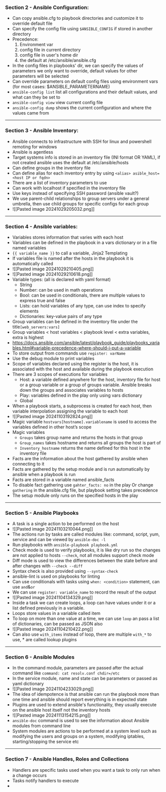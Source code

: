 ### Section 2 - Ansible Configuration:

- Can copy ansible.cfg to playbook directories and customize it to override default file
- Can specify the config file using `$ANSIBLE_CONFIG` if stored in another directory
- Precedence: 
	1. Environment var
	2. config file in current directory
	3. config file in user's home dir
	4. the default at /etc/ansible/ansible.cfg
- In the config files in playbooks' dir, we can specify the values of parameters we only want to override, default values for other parameters will be selected
- Can override parameters on default config files using environment vars (for most cases: $ANSIBLE_PARAMETERNAME)
- `ansible-config list` list all configurations and their default values, and what can they be set to
- `ansible-config view` view current config file
- `ansible-config dump` shows the current configuration and where the values came from
---

### Section 3 - Ansible Inventory:

- Ansible connects to infrastructure with SSH for linux and powershell remoting for windows
- Ansible is agentless
- Target systems info is stored in an inventory file (INI format OR YAML), if not created ansible uses the default at /etc/ansible/hosts
- Can define groups in the inventory file
- Can define alias for each inventory entry by using `<alias> asible_host=<host IP or fqdn>`
- There are a list of inventory parameters to use
- Can work with localhost if specified in the inventory file
- Use keys instead of specifying SSH password (ansible vault?)
- We use parent-child relationships to group servers under a general umbrella, then use child groups for specific configs for each group
- ![[Pasted image 20241029205032.png]]
---

### Section 4 - Ansible variables:

- Variables stores information that varies with each host
- Variables can be defined in the playbook in a vars dictionary or in a file named variables
- `{{ variable_name }}` to call a variable, Jinja2 Templating
- If variables file is named after the hosts in the playbook it is automatically called
- ![[Pasted image 20241029210405.png]]
- ![[Pasted image 20241029210618.png]]
- Variable types: (all is declared with yaml format)
	- String
	- Number: can be used in math operations
	- Bool: can be used in conditionals, there are multiple values to express true and false
	- Lists: can hold variables of any type, can use index to specify elements
	- Dictionaries: key-value pairs of any type
- Group variables can be defined in the inventory file under the title`[web_servers:vars]`
- Group variables < host variables < playbook level < extra variables, extra is highest
- https://docs.ansible.com/ansible/latest/playbook_guide/playbooks_variables.html#variable-precedence-where-should-i-put-a-variable
- To store output from commands use `register: varName`
- Use the debug module to print variables
- Scope of variables declared using the register is the host, it is associated with the host and available during the playbook execution
- There are 3 scopes of executions for variables
	- Host: a variable defined anywhere for the host, inventory file for host or a group variable or a group of groups variable. Ansible breaks down the groups and associates variables to hosts
	- Play: variables defined in the play only using vars dictionary
	- Global
- When a playbook starts, a subprocess is created for each host, then variable interpolation assigning the variable to each host
- ![[Pasted image 20241103192824.png]]
-  Magic variable `hostvars[hostname].variablename` is used to access the variables defined in other host’s scope
- Magic variables
	- `Groups` takes group name and returns the hosts in that group
	- `Group_names` takes hostname and returns all groups the host is part of
	- `Inventory_hostname` returns the name defined for this host in the inventory file
- Facts are the information about the host gathered by ansible when connecting to it
- Facts are gathered by the setup module and is run automatically by ansible when a playbook is run
- Facts are stored in a variable named ansible_facts
- To disable fact gathering use `gahter_facts: no` in the play Or change `gathering` in the ansible.cfg file, but playbook setting takes precedence
- The setup module only runs on the specified hosts in the play
---

### Section 5 - Ansible Playbooks

- A task is a single action to be performed on the host
- ![[Pasted image 20241103210044.png]]
- The actions run by tasks are called modules like: command, script, yum, service and can be viewed by `ansible-doc -l`
- Run playbooks with `ansible-playbook playbook.yml`
- Check mode is used to verify playbooks, it is like dry run so the changes are not applied to hosts `--check`, not all modules support check mode
- Diff mode is used to view the differences between the state before and after changes with `--check --diff`
- Syntax check is also provided using `--syntax-check`
- ansible-lint is used on playbooks for linting
- Can use conditionals with tasks using `when: <condition>` statement, can use `and`&`or`
- We can use `register: variable_name` to record the result of the output
- ![[Pasted image 20241104134329.png]]
- Inside a task we can create loops, a loop can have values under it or a list defined previously in a variable.
- Loops store values in a variable called item
- To loop on more than one value at a time, we can use `loop` an pass a list of dictionaries, can be passed as JSON also
- ![[Pasted image 20241104210422.png]]
- Can also use `with_items` instead of loop, there are multiple `with_*` to use, * are called lookup plugins
---

### Section 6 - Ansible Modules

- In the command module, parameters are passed after the actual command like `command: cat resolv.conf chdir=/etc`  
- In the service module, name and state can be parameters or passed as yaml dictionary
- ![[Pasted image 20241104233029.png]]
- The idea of idempotence is that ansible can run the playbook more than one time and ansible should report everything is in expected state
- Plugins are used to extend ansible's functionality, they usually execute on the ansible host itself not the inventory hosts
- ![[Pasted image 20241113154215.png]]
- `ansible-doc` command is used to see the information about Ansible modules from command line
- System modules are actions to be performed at a system level such as modifying the users and groups on a system, modifying iptables, starting/stopping the service etc
---


### Section 7 - Ansible Handles, Roles and Collections

- Handlers are specific tasks used when you want a task to only run when a change occurs
- Tasks notify handlers to execute
- 